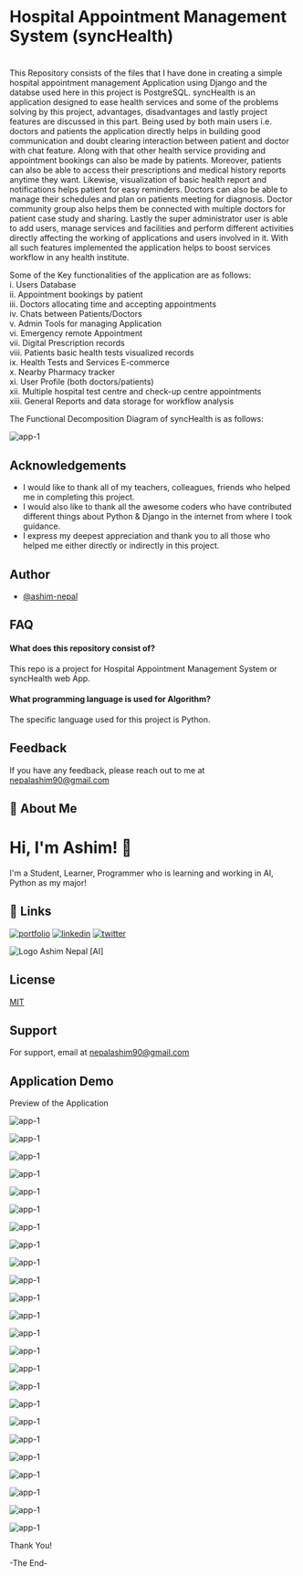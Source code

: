 # Hospital Appointment Management System (syncHealth)
# 

This Repository consists of the files that I have done in creating a simple hospital appointment management Application using Django and the databse used here in this project is PostgreSQL. syncHealth is an application designed to ease health services and some of the problems solving by this project, advantages, disadvantages and lastly project features are discussed in this part. Being used by both main users i.e. doctors and patients the application directly helps in building good communication and doubt clearing interaction between patient and doctor with chat feature. Along with that other health service providing and appointment bookings can also be made by patients. Moreover, patients can also be able to access their prescriptions and medical history reports anytime they want. Likewise, visualization of basic health report and notifications helps patient for easy reminders. Doctors can also be able to manage their schedules and plan on patients meeting for diagnosis. Doctor community group also helps them be connected with multiple doctors for patient case study and sharing. Lastly the super administrator user is able to add users, manage services and facilities and perform different activities directly affecting the working of applications and users involved in it. With all such features implemented the application helps to boost services workflow in any health institute.

Some of the Key functionalities of the application are as follows:<br>
i. Users Database<br>
ii. Appointment bookings by patient<br>
iii. Doctors allocating time and accepting appointments<br>
iv. Chats between Patients/Doctors<br>
v. Admin Tools for managing Application<br>
vi. Emergency remote Appointment<br>
vii. Digital Prescription records<br>
viii. Patients basic health tests visualized records<br>
ix. Health Tests and Services E-commerce<br>
x. Nearby Pharmacy tracker<br>
xi. User Profile (both doctors/patients)<br>
xii. Multiple hospital test centre and check-up centre appointments<br>
xiii. General Reports and data storage for workflow analysis<br>

The Functional Decomposition Diagram of syncHealth is as follows:<br>

![app-1](https://github.com/ashim-nepal/FYP_AshimNepal_2329760/blob/main/images/Screenshot%202025-04-10%20224124.png)
<br>


## Acknowledgements

- I would like to thank all of my teachers, colleagues, friends who helped me in completing this project.
- I would also like to thank all the awesome coders who have contributed different things about Python & Django in the internet from where I took guidance.
- I express my deepest appreciation and thank you to all those who helped me either directly or indirectly in this project.  


## Author

- [@ashim-nepal](https://www.github.com/ashim-nepal)

## FAQ

#### What does this repository consist of?

This repo is a project for Hospital Appointment Management System or syncHealth web App.


#### What programming language is used for Algorithm?

The specific language used for this project is Python.

## Feedback

If you have any feedback, please reach out to me at nepalashim90@gmail.com


## 🚀 About Me
# Hi, I'm Ashim! 👋
I'm a Student, Learner, Programmer who is learning and working in AI, Python as my major!



## 🔗 Links
[![portfolio](https://img.shields.io/badge/my_portfolio-000?style=for-the-badge&logo=ko-fi&logoColor=white)](https://ashimnepal.com.np/)
[![linkedin](https://img.shields.io/badge/linkedin-0A66C2?style=for-the-badge&logo=linkedin&logoColor=white)](https://www.linkedin.com/in/ashim-nepal)
[![twitter](https://img.shields.io/badge/twitter-1DA1F2?style=for-the-badge&logo=twitter&logoColor=white)](https://twitter.com/asnp_ash)

![Logo](https://github.com/ashim-nepal/images/blob/main/logoNewNobg.png?raw=true)
Ashim Nepal [AI]

## License

[MIT](https://choosealicense.com/licenses/mit/)

## Support

For support, email at nepalashim90@gmail.com


## Application Demo

Preview of the Application


![app-1](https://github.com/ashim-nepal/FYP_AshimNepal_2329760/blob/main/images/Screenshot%202025-07-13%20091339.png)
<br>

![app-1](https://github.com/ashim-nepal/FYP_AshimNepal_2329760/blob/main/images/Screenshot%202025-07-13%20091349.png)
<br>

![app-1](https://github.com/ashim-nepal/FYP_AshimNepal_2329760/blob/main/images/Screenshot%202025-07-13%20091404.png)
<br>


![app-1](https://github.com/ashim-nepal/FYP_AshimNepal_2329760/blob/main/images/Screenshot%202025-07-13%20091419.png)
<br>

![app-1](https://github.com/ashim-nepal/FYP_AshimNepal_2329760/blob/main/images/Screenshot%202025-07-13%20091454.png)
<br>

![app-1](https://github.com/ashim-nepal/FYP_AshimNepal_2329760/blob/main/images/Screenshot%202025-07-13%20091530.png)
<br>


![app-1](https://github.com/ashim-nepal/FYP_AshimNepal_2329760/blob/main/images/Screenshot%202025-07-13%20091608.png)
<br>


![app-1](https://github.com/ashim-nepal/FYP_AshimNepal_2329760/blob/main/images/Screenshot%202025-07-13%20091630.png)
<br>


![app-1](https://github.com/ashim-nepal/FYP_AshimNepal_2329760/blob/main/images/Screenshot%202025-07-13%20091725.png)
<br>


![app-1](https://github.com/ashim-nepal/FYP_AshimNepal_2329760/blob/main/images/Screenshot%202025-07-13%20091805.png)
<br>

![app-1](https://github.com/ashim-nepal/FYP_AshimNepal_2329760/blob/main/images/Screenshot%202025-07-13%20091813.png)
<br>

![app-1](https://github.com/ashim-nepal/FYP_AshimNepal_2329760/blob/main/images/Screenshot%202025-07-13%20091843.png)
<br>

![app-1](https://github.com/ashim-nepal/FYP_AshimNepal_2329760/blob/main/images/Screenshot%202025-07-13%20091909.png)
<br>


![app-1](https://github.com/ashim-nepal/FYP_AshimNepal_2329760/blob/main/images/Screenshot%202025-07-13%20091922.png)
<br>

![app-1](https://github.com/ashim-nepal/FYP_AshimNepal_2329760/blob/main/images/Screenshot%202025-07-13%20091951.png)
<br>

![app-1](https://github.com/ashim-nepal/FYP_AshimNepal_2329760/blob/main/images/Screenshot%202025-07-13%20092339.png)
<br>


![app-1](https://github.com/ashim-nepal/FYP_AshimNepal_2329760/blob/main/images/Screenshot%202025-07-13%20092627.png)
<br>


![app-1](https://github.com/ashim-nepal/FYP_AshimNepal_2329760/blob/main/images/Screenshot%202025-07-13%20092635.png)
<br>


![app-1](https://github.com/ashim-nepal/FYP_AshimNepal_2329760/blob/main/images/Screenshot%202025-07-13%20092738.png)
<br>

![app-1](https://github.com/ashim-nepal/FYP_AshimNepal_2329760/blob/main/images/Screenshot%202025-07-13%20092745.png)
<br>

 
![app-1](https://github.com/ashim-nepal/FYP_AshimNepal_2329760/blob/main/images/Screenshot%202025-07-13%20092857.png)
<br>


![app-1](https://github.com/ashim-nepal/FYP_AshimNepal_2329760/blob/main/images/Screenshot%202025-07-13%20092904.png)
<br>

![app-1](https://github.com/ashim-nepal/FYP_AshimNepal_2329760/blob/main/images/Screenshot%202025-07-13%20093033.png)
<br>


![app-1](https://github.com/ashim-nepal/FYP_AshimNepal_2329760/blob/main/images/Screenshot%202025-07-13%20093044.png)



Thank You!


-The End-


